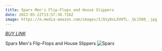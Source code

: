 ```yaml
---
title: Sparx Men's Flip-Flops and House Slippers
date: 2022-05-22T13:57:30.716Z
image: https://m.media-amazon.com/images/I/91y8sLXVHTL._UL1500_.jpg
---
```

[*BUY LINK*](https://amzn.to/3MBvacZ)

Sparx Men's Flip-Flops and House Slippers
![Sparx](https://m.media-amazon.com/images/I/61vEALPrSoL._UL1500_.jpg)